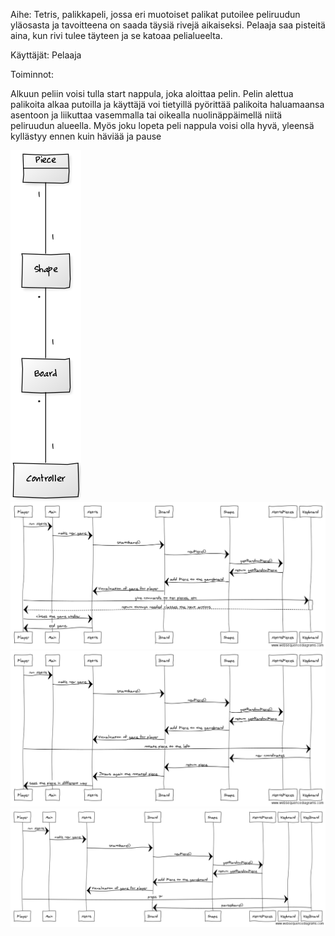 Aihe: Tetris, palikkapeli, jossa eri muotoiset palikat putoilee peliruudun yläosasta ja tavoitteena on saada täysiä rivejä aikaiseksi. Pelaaja saa pisteitä aina, kun rivi tulee täyteen ja se katoaa pelialueelta.

Käyttäjät: Pelaaja

Toiminnot:

Alkuun peliin voisi tulla start nappula, joka aloittaa pelin.
Pelin alettua palikoita alkaa putoilla ja käyttäjä voi tietyillä pyörittää palikoita haluamaansa asentoon ja liikuttaa vasemmalla tai oikealla nuolinäppäimellä niitä peliruudun alueella.
Myös joku lopeta peli nappula voisi olla hyvä, yleensä kyllästyy ennen kuin häviää ja pause


![Alt text](/Dokumentaatio/luokkakaavio.png "Luokkakaavio Netriksestä")
![Alt text](/Dokumentaatio/Netrisplaying.png "Netrispeluu yleisesti")
![Alt text](/Dokumentaatio/PieceRotation.png "Palan pyöritys")
![Alt text](/Dokumentaatio/Pausegame.png "Pelin pausettaminen")
